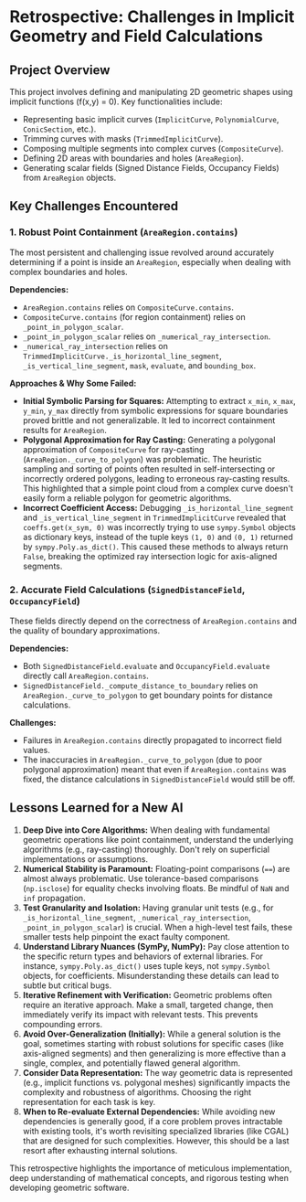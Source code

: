 # Retrospective: Challenges in Implicit Geometry and Field Calculations

## Project Overview
This project involves defining and manipulating 2D geometric shapes using implicit functions (f(x,y) = 0). Key functionalities include:
- Representing basic implicit curves (`ImplicitCurve`, `PolynomialCurve`, `ConicSection`, etc.).
- Trimming curves with masks (`TrimmedImplicitCurve`).
- Composing multiple segments into complex curves (`CompositeCurve`).
- Defining 2D areas with boundaries and holes (`AreaRegion`).
- Generating scalar fields (Signed Distance Fields, Occupancy Fields) from `AreaRegion` objects.

## Key Challenges Encountered

### 1. Robust Point Containment (`AreaRegion.contains`)
The most persistent and challenging issue revolved around accurately determining if a point is inside an `AreaRegion`, especially when dealing with complex boundaries and holes.

**Dependencies:**
- `AreaRegion.contains` relies on `CompositeCurve.contains`.
- `CompositeCurve.contains` (for region containment) relies on `_point_in_polygon_scalar`.
- `_point_in_polygon_scalar` relies on `_numerical_ray_intersection`.
- `_numerical_ray_intersection` relies on `TrimmedImplicitCurve._is_horizontal_line_segment`, `_is_vertical_line_segment`, `mask`, `evaluate`, and `bounding_box`.

**Approaches & Why Some Failed:**
- **Initial Symbolic Parsing for Squares:** Attempting to extract `x_min`, `x_max`, `y_min`, `y_max` directly from symbolic expressions for square boundaries proved brittle and not generalizable. It led to incorrect containment results for `AreaRegion`.
- **Polygonal Approximation for Ray Casting:** Generating a polygonal approximation of `CompositeCurve` for ray-casting (`AreaRegion._curve_to_polygon`) was problematic. The heuristic sampling and sorting of points often resulted in self-intersecting or incorrectly ordered polygons, leading to erroneous ray-casting results. This highlighted that a simple point cloud from a complex curve doesn't easily form a reliable polygon for geometric algorithms.
- **Incorrect Coefficient Access:** Debugging `_is_horizontal_line_segment` and `_is_vertical_line_segment` in `TrimmedImplicitCurve` revealed that `coeffs.get(x_sym, 0)` was incorrectly trying to use `sympy.Symbol` objects as dictionary keys, instead of the tuple keys `(1, 0)` and `(0, 1)` returned by `sympy.Poly.as_dict()`. This caused these methods to always return `False`, breaking the optimized ray intersection logic for axis-aligned segments.

### 2. Accurate Field Calculations (`SignedDistanceField`, `OccupancyField`)
These fields directly depend on the correctness of `AreaRegion.contains` and the quality of boundary approximations.

**Dependencies:**
- Both `SignedDistanceField.evaluate` and `OccupancyField.evaluate` directly call `AreaRegion.contains`.
- `SignedDistanceField._compute_distance_to_boundary` relies on `AreaRegion._curve_to_polygon` to get boundary points for distance calculations.

**Challenges:**
- Failures in `AreaRegion.contains` directly propagated to incorrect field values.
- The inaccuracies in `AreaRegion._curve_to_polygon` (due to poor polygonal approximation) meant that even if `AreaRegion.contains` was fixed, the distance calculations in `SignedDistanceField` would still be off.

## Lessons Learned for a New AI

1.  **Deep Dive into Core Algorithms:** When dealing with fundamental geometric operations like point containment, understand the underlying algorithms (e.g., ray-casting) thoroughly. Don't rely on superficial implementations or assumptions.
2.  **Numerical Stability is Paramount:** Floating-point comparisons (`==`) are almost always problematic. Use tolerance-based comparisons (`np.isclose`) for equality checks involving floats. Be mindful of `NaN` and `inf` propagation.
3.  **Test Granularity and Isolation:** Having granular unit tests (e.g., for `_is_horizontal_line_segment`, `_numerical_ray_intersection`, `_point_in_polygon_scalar`) is crucial. When a high-level test fails, these smaller tests help pinpoint the exact faulty component.
4.  **Understand Library Nuances (SymPy, NumPy):** Pay close attention to the specific return types and behaviors of external libraries. For instance, `sympy.Poly.as_dict()` uses tuple keys, not `sympy.Symbol` objects, for coefficients. Misunderstanding these details can lead to subtle but critical bugs.
5.  **Iterative Refinement with Verification:** Geometric problems often require an iterative approach. Make a small, targeted change, then immediately verify its impact with relevant tests. This prevents compounding errors.
6.  **Avoid Over-Generalization (Initially):** While a general solution is the goal, sometimes starting with robust solutions for specific cases (like axis-aligned segments) and then generalizing is more effective than a single, complex, and potentially flawed general algorithm.
7.  **Consider Data Representation:** The way geometric data is represented (e.g., implicit functions vs. polygonal meshes) significantly impacts the complexity and robustness of algorithms. Choosing the right representation for each task is key.
8.  **When to Re-evaluate External Dependencies:** While avoiding new dependencies is generally good, if a core problem proves intractable with existing tools, it's worth revisiting specialized libraries (like CGAL) that are designed for such complexities. However, this should be a last resort after exhausting internal solutions.

This retrospective highlights the importance of meticulous implementation, deep understanding of mathematical concepts, and rigorous testing when developing geometric software.
